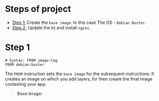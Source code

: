 # Steps of project

 * [Step 1:]() Create the ```base image```. In this case The OS - ```Debian Buster```.
 * [Step 2:]() Update the ```OS``` and install ```nginx```.

# Step 1

 ```vim
 # Syntax: FROM image:tag
 FROM debian:buster
 ```

 The ```FROM``` instruction sets the ```base image``` for the subsequent instructions. It creates an image on which you add layers, for then create the final image containing your app.

 > **Base Image:** 
